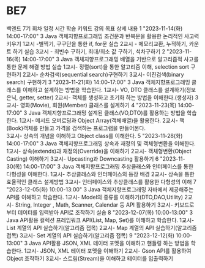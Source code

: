 # BE7
백엔드 7기
회차	일정	시간	학습 키워드	강의 목표	상세 내용
1	"2023-11-14(화)
14:00-17:00"	3	Java 객체지향프로그래밍	조건문과 반복문을 활용한 논리적인 사고력 키우기	1교시 -별찍기, 구구단을 통한 if, for문 실습
					2교시 - 메모리교환, 누적하기, 카운트 하기 실습 
					3교시 - 최빈수 구하기, 최대/최소 값 구하기, 석차구하기 
2	"2023-11-16(목)
14:00-17:00"	3	Java 객체지향프로그래밍	배열을 기반으로 알고리즘적 사고를 통한 문제 해결 방법 실습	1교시- 정렬(sort)을 통한 알고리즘 이해, selection sort 구현하기
					2교시- 순차검색(sequential search)구현하기
					3교시- 이진검색(binary search) 구현하기
3	"2023-11-21(화)
14:00-17:00"	3	Java 객체지향프로그래밍	클래스를 이해하고 설계하는 방법을 학습한다.	1교시- VO, DTO 클래스를 설계하기(정보은닉, getter, setter)
					2교시- 객체를 생성하고 초기화 하는 방법을 이해한다.(생성자)
					3교시- 영화(Movie), 회원(Member) 클래스를 설계하기
4	"2023-11-23(목)
14:00-17:00"	3	Java 객체지향프로그래밍	설계된 클래스(VO,DTO)를 활용하는 방법을 학습한다.	1교시- 메서드 오버로딩과 Object Array(객체배열)을 활용한다.
					2교시- 책(Book)객체를 만들고 가격을 검색하는 프로그램을 만들어본다.  
					3교시- 상속의 개념을 이해하고 Object class를 이해한다.
5	"2023-11-28(화)
14:00-17:00"	3	Java 객체지향프로그래밍	상속과 재정의 및 객체형변환을 이해한다.	1교시- 상속(extends)과 재정의(Override)을 이해하기
					2교시- 객체형변환(Object Casting) 이해하기
					3교시- Upcasting과 Downcasting 활용하기 
6	"2023-11-30(목)
14:00-17:00"	3	Java 객체지향프로그래밍	추상클래스와 인터페이스를 통한 다형성을 이해한다.	1교시- 추상클래스와 인터페이스의 등장 배경
					2교시- 상속을 통한 효율적인 클래스 설계방법
					3교시- 인터페이스와 추상클래스를 활용한 다형성의 이해
7	"2023-12-05(화)
10:00-13:00"	3	Java 객체지향프로그래밍	자바에서 제공해주는 API를 이해하고 학습한다.	1교시- Model의 종류를 이해하기(DTO,DAO,Utility)
					2교시- String, Integer , Math, Scanner, Calendar 등 API 활용하기
					3교시- 키보드로 부터 데이터를 입력받아 API로 조작하기 실습
8	"2023-12-07(목)
10:00-13:00"	3	Java API활용	컬렉션 프레임워크 API(List, Map, Set)를 이해하고 학습한다.	1교시- List 계열의 API 실습하기(알고리즘 접목)
					2교시- Map 계열의 API 실습하기(알고리즘 접목)
					3교시- Set 계열의 API 실습하기(알고리즘 접목)
9	"2023-12-12(화)
10:00-13:00"	3	Java API활용	JSON, XML 테이터 포멧을 이해하고 핸들링 하는 방법을 학습한다.	1교시- JSON, XML 테이터 포멧을 이해하기
					2교시- Gson API를 활용하여 Object 조작하기
					3교시- 스트림(Stream)을 이해하고 테이터를 입출력하기
